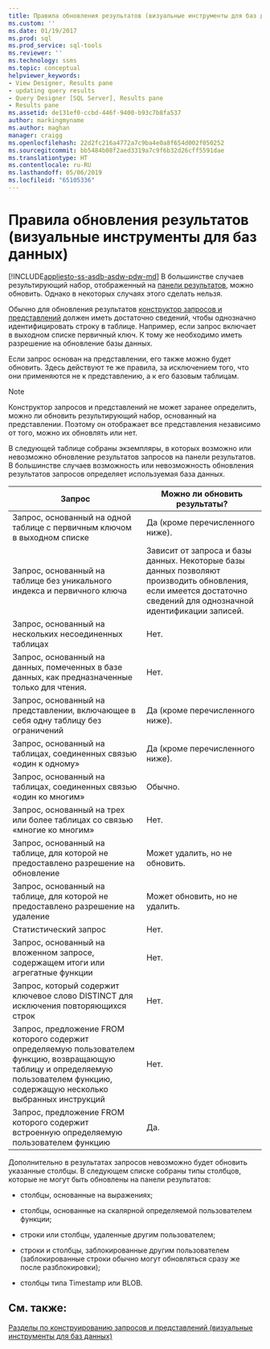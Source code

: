 ```yaml
---
title: Правила обновления результатов (визуальные инструменты для баз данных) | Документация Майкрософт
ms.custom: ''
ms.date: 01/19/2017
ms.prod: sql
ms.prod_service: sql-tools
ms.reviewer: ''
ms.technology: ssms
ms.topic: conceptual
helpviewer_keywords:
- View Designer, Results pane
- updating query results
- Query Designer [SQL Server], Results pane
- Results pane
ms.assetid: de131ef0-ccbd-446f-9400-b93c7b8fa537
author: markingmyname
ms.author: maghan
manager: craigg
ms.openlocfilehash: 22d2fc216a4772a7c9ba4e0a8f654d002f050252
ms.sourcegitcommit: bb5484b08f2aed3319a7c9f6b32d26cff5591dae
ms.translationtype: HT
ms.contentlocale: ru-RU
ms.lasthandoff: 05/06/2019
ms.locfileid: "65105336"
---
```

# <a name="rules-for-updating-results-visual-database-tools"></a>Правила обновления результатов (визуальные инструменты для баз данных)
[!INCLUDE[appliesto-ss-asdb-asdw-pdw-md](../../includes/appliesto-ss-asdb-asdw-pdw-md.md)]
В большинстве случаев результирующий набор, отображенный на [панели результатов](../../ssms/visual-db-tools/results-pane-visual-database-tools.md), можно обновить. Однако в некоторых случаях этого сделать нельзя.  
  
Обычно для обновления результатов [конструктор запросов и представлений](../../ssms/visual-db-tools/query-and-view-designer-tools-visual-database-tools.md) должен иметь достаточно сведений, чтобы однозначно идентифицировать строку в таблице. Например, если запрос включает в выходном списке первичный ключ. К тому же необходимо иметь разрешение на обновление базы данных.  
  
Если запрос основан на представлении, его также можно будет обновить. Здесь действуют те же правила, за исключением того, что они применяются не к представлению, а к его базовым таблицам.  
  
> [!NOTE]  
> Конструктор запросов и представлений не может заранее определить, можно ли обновить результирующий набор, основанный на представлении. Поэтому он отображает все представления независимо от того, можно их обновлять или нет.  
  
В следующей таблице собраны экземпляры, в которых возможно или невозможно обновление результатов запросов на панели результатов. В большинстве случаев возможность или невозможность обновления результатов запросов определяет используемая база данных.  
  
|Запрос|Можно ли обновить результаты?|  
|---------|---------------------------|  
|Запрос, основанный на одной таблице с первичным ключом в выходном списке|Да (кроме перечисленного ниже).|  
|Запрос, основанный на таблице без уникального индекса и первичного ключа|Зависит от запроса и базы данных. Некоторые базы данных позволяют производить обновления, если имеется достаточно сведений для однозначной идентификации записей.|  
|Запрос, основанный на нескольких несоединенных таблицах|Нет.|  
|Запрос, основанный на данных, помеченных в базе данных, как предназначенные только для чтения.|Нет.|  
|Запрос, основанный на представлении, включающее в себя одну таблицу без ограничений|Да (кроме перечисленного ниже).|  
|Запрос, основанный на таблицах, соединенных связью «один к одному»|Да (кроме перечисленного ниже).|  
|Запрос, основанный на таблицах, соединенных связью «один ко многим»|Обычно.|  
|Запрос, основанный на трех или более таблицах со связью «многие ко многим»|Нет.|  
|Запрос, основанный на таблице, для которой не предоставлено разрешение на обновление|Может удалить, но не обновить.|  
|Запрос, основанный на таблице, для которой не предоставлено разрешение на удаление|Может обновить, но не удалить.|  
|Статистический запрос|Нет.|  
|Запрос, основанный на вложенном запросе, содержащем итоги или агрегатные функции|Нет.|  
|Запрос, который содержит ключевое слово DISTINCT для исключения повторяющихся строк|Нет.|  
|Запрос, предложение FROM которого содержит определяемую пользователем функцию, возвращающую таблицу и определяемую пользователем функцию, содержащую несколько выбранных инструкций|Нет.|  
|Запрос, предложение FROM которого содержит встроенную определяемую пользователем функцию|Да.|  
  
Дополнительно в результатах запросов невозможно будет обновить указанные столбцы. В следующем списке собраны типы столбцов, которые не могут быть обновлены на панели результатов:  
  
-   столбцы, основанные на выражениях;  
  
-   столбцы, основанные на скалярной определяемой пользователем функции;  
  
-   строки или столбцы, удаленные другим пользователем;  
  
-   строки и столбцы, заблокированные другим пользователем (заблокированные строки обычно могут обновляться сразу же после разблокировки);  
  
-   столбцы типа Timestamp или BLOB.  
  
## <a name="see-also"></a>См. также:  
[Разделы по конструированию запросов и представлений (визуальные инструменты для баз данных)](../../ssms/visual-db-tools/design-queries-and-views-how-to-topics-visual-database-tools.md)  
  

